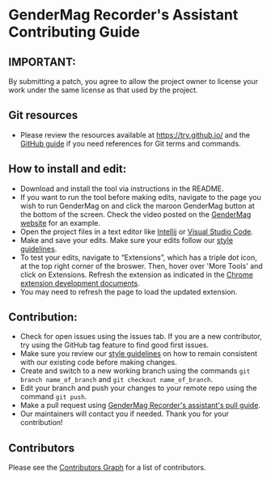 # GenderMag Recorder's Assistant Contributing Guide

## IMPORTANT:
By submitting a patch, you agree to allow the project owner to license your work under the same license as that used by the project.

## Git resources

* Please review the resources available at https://try.github.io/ and the [GitHub guide](https://github.com/git-guides/) if you need references for Git terms and commands. 

## How to install and edit:

 * Download and install the tool via instructions in the README.
 * If you want to run the tool before making edits, navigate to the page you wish to run GenderMag on and click the maroon GenderMag button at the bottom of the screen. Check the video posted on the [GenderMag website](http://gendermag.org) for an example.
 * Open the project files in a text editor like [Intellij](https://www.jetbrains.com/idea/download/) or [Visual Studio Code](https://code.visualstudio.com/Download).
 * Make and save your edits. Make sure your edits follow our [style guidelines](https://github.com/GenderMagProject/GenderMagRecordersAssistant/blob/master/style_guidelines.md).
 * To test your edits, navigate to “Extensions”, which has a triple dot icon, at the top right corner of the broswer. Then, hover over 'More Tools' and click on Extensions. Refresh the extension as indicated in the [Chrome extension development documents](https://developer.chrome.com/docs/extensions/mv3/getstarted/development-basics/#reload). 
 * You may need to refresh the page to load the updated extension. 

## Contribution:
  * Check for open issues using the issues tab. If you are a new contributor, try using the GitHub tag feature to find good first issues. 
  * Make sure you review our [style guidelines](https://github.com/GenderMagProject/GenderMagRecordersAssistant/blob/master/style_guidelines.md) on how to remain consistent with our existing code before making changes. 
  *	Create and switch to a new working branch using the commands `git branch name_of_branch` and `git checkout name_of_branch`.
  * Edit your branch and push your changes to your remote repo using the command `git push`. 
  *	Make a pull request using [GenderMag Recorder's assistant's pull guide](https://github.com/mendezc1/GenderMagRecordersAssistant/blob/master/Recorder's%20Assistant%20Testing_Pull%20Request%20Guide%20.pdf).
  * Our maintainers will contact you if needed. Thank you for your contribution!


## Contributors

Please see the
[Contributors Graph](https://github.com/mendezc1/GenderMagRecordersAssistant/graphs/contributors) for a list of contributors.

